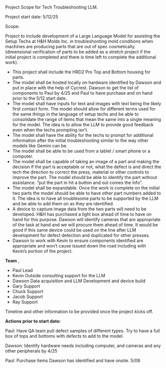 <!-- image -->

Project Scope for Tech Troubleshooting LLM.

Project start date: 5/12/25

Scope:

Project to include development of a Large Language Model for assisting the Setup Techs at H&amp;H Molds Inc. in troubleshooting mold conditions when machines are producing parts that are out of spec cosmetically. (dimensional verification of parts to be added as a stretch project if the initial project is completed and there is time left to complete the additional work).

- This project shall include the HRD2 Pro Top and Bottom housing for parts.
- The model shall be hosted locally on hardware identified by Dawson and put in place with the help of Cycrest. Dawson to get the list of components to Paul by 4/25 and Paul to have purchase and on hand prior to the 5/12 start date.
- The model shall have inputs for text and images with text being the likely first contact form.  The model should allow for different terms used for the same things in the language of setup techs and be able to consolidate the range of items that mean the same into a single meaning for the model.   The idea is to allow the LLM to provide good feedback even when the techs prompting isn’t.
- The model shall have the ability for the techs to prompt for additional information after the initial troubleshooting similar to the way other models like Gemini can be.
- The model shall be able to be used from a tablet / smart phone or a computer.
- The model shall be capable of taking an image of a part and making the decision if the part is acceptable or not, what the defect is and direct the tech the direction to correct the press, material or other controls to improve the part. The model should be able to identify the part without assistance. “put the part in hit a button and out comes the info”.
- The model shall be expandable.  Once the work is complete on the initial two parts the model should be able to have other part numbers added to it. The idea is to have all troublesome parts to be supported by the LLM and be able to add them on as they are identified.
- A device to capture image data from the two parts will need to be developed.  H&amp;H has purchased a light box ahead of time to have on hand for this purpose.  Dawson will identify cameras that are appropriate of the task at hand and we will procure them ahead of time. It would be good if this same device could be used on the line after LLM development for defect detection and duplicated for other presses.
- Dawson to work with Kevin to ensure components identified are appropriate and won’t cause issued down the road including with Kevin’s portion of the project.

**Team** ,

- Paul Lead
- Kevin Outside consulting support for the LLM
- Dawson Data acquisition and LLM Development and device build
- Gary Support
- Chuck Support
- Jacob Support
- Ray Support

Timeline and other information to be provided once the project kicks off.

**Actions prior to start date:**

Paul: Have QA team pull defect samples of different types. Try to have a full box of tops and bottoms with defects to add to the model.

Dawson: Identify hardware needs including computer, and cameras and any other peripherals by 4/25

Paul: Purchase items Dawson has identified and have onsite.  5/08